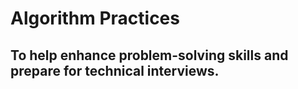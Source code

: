 # Algorithm Practices

## To help enhance problem-solving skills and prepare for technical interviews.
